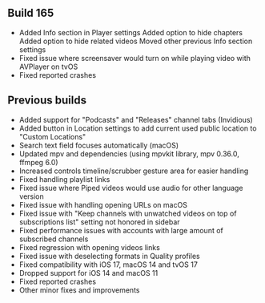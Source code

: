 ## Build 165
* Added Info section in Player settings
  Added option to hide chapters
  Added option to hide related videos
  Moved other previous Info section settings
* Fixed issue where screensaver would turn on while playing video with AVPlayer on tvOS
* Fixed reported crashes

## Previous builds
* Added support for "Podcasts" and "Releases" channel tabs (Invidious)
* Added button in Location settings to add current used public location to "Custom Locations"
* Search text field focuses automatically (macOS)
* Updated mpv and dependencies (using mpvkit library, mpv 0.36.0, ffmpeg 6.0)
* Increased controls timeline/scrubber gesture area for easier handling
* Fixed handling playlist links
* Fixed issue where Piped videos would use audio for other language version
* Fixed issue with handling opening URLs on macOS
* Fixed issue with "Keep channels with unwatched videos on top of subscriptions list" setting not honored in sidebar
* Fixed performance issues with accounts with large amount of subscribed channels
* Fixed regression with opening videos links
* Fixed issue with deselecting formats in Quality profiles
* Fixed compatibility with iOS 17, macOS 14 and tvOS 17
* Dropped support for iOS 14 and macOS 11
* Fixed reported crashes
* Other minor fixes and improvements
